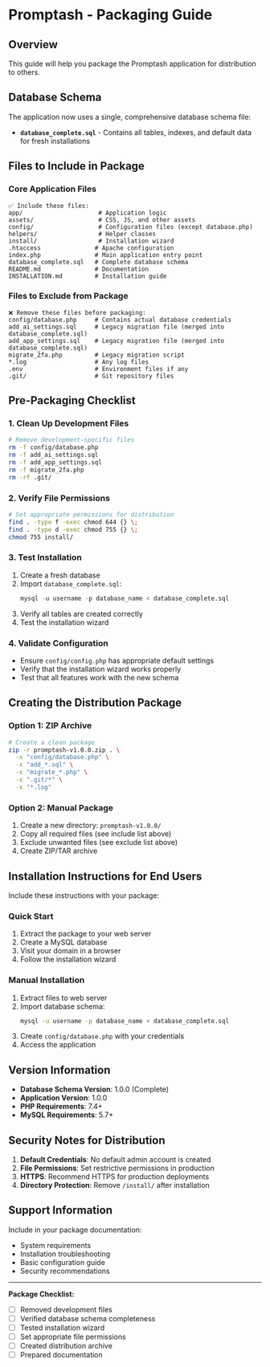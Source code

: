 # Promptash - Packaging Guide

## Overview
This guide will help you package the Promptash application for distribution to others.

## Database Schema
The application now uses a single, comprehensive database schema file:
- **`database_complete.sql`** - Contains all tables, indexes, and default data for fresh installations

## Files to Include in Package

### Core Application Files
```
✅ Include these files:
app/                     # Application logic
assets/                  # CSS, JS, and other assets
config/                  # Configuration files (except database.php)
helpers/                 # Helper classes
install/                 # Installation wizard
.htaccess               # Apache configuration
index.php               # Main application entry point
database_complete.sql   # Complete database schema
README.md               # Documentation
INSTALLATION.md         # Installation guide
```

### Files to Exclude from Package
```
❌ Remove these files before packaging:
config/database.php     # Contains actual database credentials
add_ai_settings.sql     # Legacy migration file (merged into database_complete.sql)
add_app_settings.sql    # Legacy migration file (merged into database_complete.sql)
migrate_2fa.php         # Legacy migration script
*.log                   # Any log files
.env                    # Environment files if any
.git/                   # Git repository files
```

## Pre-Packaging Checklist

### 1. Clean Up Development Files
```bash
# Remove development-specific files
rm -f config/database.php
rm -f add_ai_settings.sql
rm -f add_app_settings.sql
rm -f migrate_2fa.php
rm -rf .git/
```

### 2. Verify File Permissions
```bash
# Set appropriate permissions for distribution
find . -type f -exec chmod 644 {} \;
find . -type d -exec chmod 755 {} \;
chmod 755 install/
```

### 3. Test Installation
1. Create a fresh database
2. Import `database_complete.sql`:
   ```sql
   mysql -u username -p database_name < database_complete.sql
   ```
3. Verify all tables are created correctly
4. Test the installation wizard

### 4. Validate Configuration
- Ensure `config/config.php` has appropriate default settings
- Verify that the installation wizard works properly
- Test that all features work with the new schema

## Creating the Distribution Package

### Option 1: ZIP Archive
```bash
# Create a clean package
zip -r promptash-v1.0.0.zip . \
  -x "config/database.php" \
  -x "add_*.sql" \
  -x "migrate_*.php" \
  -x ".git/*" \
  -x "*.log"
```

### Option 2: Manual Package
1. Create a new directory: `promptash-v1.0.0/`
2. Copy all required files (see include list above)
3. Exclude unwanted files (see exclude list above)
4. Create ZIP/TAR archive

## Installation Instructions for End Users

Include these instructions with your package:

### Quick Start
1. Extract the package to your web server
2. Create a MySQL database
3. Visit your domain in a browser
4. Follow the installation wizard

### Manual Installation
1. Extract files to web server
2. Import database schema:
   ```bash
   mysql -u username -p database_name < database_complete.sql
   ```
3. Create `config/database.php` with your credentials
4. Access the application

## Version Information
- **Database Schema Version**: 1.0.0 (Complete)
- **Application Version**: 1.0.0
- **PHP Requirements**: 7.4+
- **MySQL Requirements**: 5.7+

## Security Notes for Distribution
1. **Default Credentials**: No default admin account is created
2. **File Permissions**: Set restrictive permissions in production
3. **HTTPS**: Recommend HTTPS for production deployments
4. **Directory Protection**: Remove `/install/` after installation

## Support Information
Include in your package documentation:
- System requirements
- Installation troubleshooting
- Basic configuration guide
- Security recommendations

---

**Package Checklist:**
- [ ] Removed development files
- [ ] Verified database schema completeness
- [ ] Tested installation wizard
- [ ] Set appropriate file permissions
- [ ] Created distribution archive
- [ ] Prepared documentation